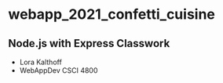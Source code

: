 # webapp_2021_confetti_cuisine
## Node.js with Express Classwork
- Lora Kalthoff
- WebAppDev CSCI 4800

